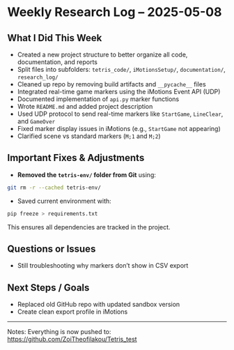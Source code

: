 # Weekly Research Log – 2025-05-08

## What I Did This Week

* Created a new project structure to better organize all code, documentation, and reports
* Split files into subfolders: `tetris_code/`, `iMotionsSetup/`, `documentation/`, `research_log/`
* Cleaned up repo by removing build artifacts and `__pycache__` files
* Integrated real-time game markers using the iMotions Event API (UDP)
* Documented implementation of `api.py` marker functions
* Wrote `README.md` and added project description
* Used UDP protocol to send real-time markers like `StartGame`, `LineClear`, and `GameOver`
* Fixed marker display issues in iMotions (e.g., `StartGame` not appearing)
* Clarified scene vs standard markers (`M;1` and `M;2`)



##  Important Fixes & Adjustments

*  **Removed the `tetris-env/` folder from Git** using:

  ```bash
  git rm -r --cached tetris-env/
  ```

*  Saved current environment with:

  ```bash
  pip freeze > requirements.txt
  ```

  This ensures all dependencies are tracked in the project.

##  Questions or Issues

* Still troubleshooting why markers don’t show in CSV export

##  Next Steps / Goals

* Replaced old GitHub repo with updated sandbox version
*  Create clean export profile in iMotions

---

Notes:
Everything is now pushed to: https://github.com/ZoiTheofilakou/Tetris_test
